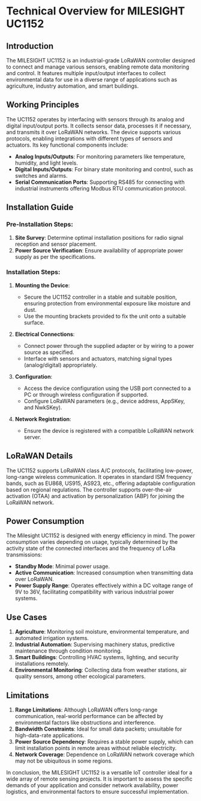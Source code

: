 # Technical Overview for MILESIGHT UC1152

## Introduction

The MILESIGHT UC1152 is an industrial-grade LoRaWAN controller designed to connect and manage various sensors, enabling remote data monitoring and control. It features multiple input/output interfaces to collect environmental data for use in a diverse range of applications such as agriculture, industry automation, and smart buildings.

## Working Principles

The UC1152 operates by interfacing with sensors through its analog and digital input/output ports. It collects sensor data, processes it if necessary, and transmits it over LoRaWAN networks. The device supports various protocols, enabling integrations with different types of sensors and actuators. Its key functional components include:

- **Analog Inputs/Outputs**: For monitoring parameters like temperature, humidity, and light levels.
- **Digital Inputs/Outputs**: For binary state monitoring and control, such as switches and alarms.
- **Serial Communication Ports**: Supporting RS485 for connecting with industrial instruments offering Modbus RTU communication protocol.

## Installation Guide

### Pre-Installation Steps:

1. **Site Survey**: Determine optimal installation positions for radio signal reception and sensor placement.
2. **Power Source Verification**: Ensure availability of appropriate power supply as per the specifications.

### Installation Steps:

1. **Mounting the Device**:
   - Secure the UC1152 controller in a stable and suitable position, ensuring protection from environmental exposure like moisture and dust.
   - Use the mounting brackets provided to fix the unit onto a suitable surface.

2. **Electrical Connections**:
   - Connect power through the supplied adapter or by wiring to a power source as specified.
   - Interface with sensors and actuators, matching signal types (analog/digital) appropriately.

3. **Configuration**:
   - Access the device configuration using the USB port connected to a PC or through wireless configuration if supported.
   - Configure LoRaWAN parameters (e.g., device address, AppSKey, and NwkSKey).

4. **Network Registration**:
   - Ensure the device is registered with a compatible LoRaWAN network server.

## LoRaWAN Details

The UC1152 supports LoRaWAN class A/C protocols, facilitating low-power, long-range wireless communication. It operates in standard ISM frequency bands, such as EU868, US915, AS923, etc., offering adaptable configuration based on regional regulations. The controller supports over-the-air activation (OTAA) and activation by personalization (ABP) for joining the LoRaWAN network.

## Power Consumption

The Milesight UC1152 is designed with energy efficiency in mind. The power consumption varies depending on usage, typically determined by the activity state of the connected interfaces and the frequency of LoRa transmissions:

- **Standby Mode**: Minimal power usage.
- **Active Communication**: Increased consumption when transmitting data over LoRaWAN.
- **Power Supply Range**: Operates effectively within a DC voltage range of 9V to 36V, facilitating compatibility with various industrial power systems.

## Use Cases

1. **Agriculture**: Monitoring soil moisture, environmental temperature, and automated irrigation systems.
2. **Industrial Automation**: Supervising machinery status, predictive maintenance through condition monitoring.
3. **Smart Buildings**: Controlling HVAC systems, lighting, and security installations remotely.
4. **Environmental Monitoring**: Collecting data from weather stations, air quality sensors, among other ecological parameters.

## Limitations

1. **Range Limitations**: Although LoRaWAN offers long-range communication, real-world performance can be affected by environmental factors like obstructions and interference.
2. **Bandwidth Constraints**: Ideal for small data packets; unsuitable for high-data-rate applications.
3. **Power Source Dependency**: Requires a stable power supply, which can limit installation points in remote areas without reliable electricity.
4. **Network Coverage**: Dependence on LoRaWAN network coverage which may not be ubiquitous in some regions.

In conclusion, the MILESIGHT UC1152 is a versatile IoT controller ideal for a wide array of remote sensing projects. It is important to assess the specific demands of your application and consider network availability, power logistics, and environmental factors to ensure successful implementation.